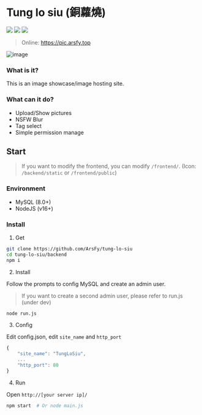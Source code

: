 # Tung lo siu (銅蘿燒)

![](https://img.shields.io/badge/license-MIT-blue)
![](https://img.shields.io/badge/NodeJS-v16-green)
![](https://img.shields.io/badge/PRs-welcome-green)

> Online: https://pic.arsfy.top

![image](https://user-images.githubusercontent.com/93700457/201307426-60b2fadc-58b2-4144-97c7-f3401d6fdf9a.png)

### What is it?

This is an image showcase/image hosting site.

### What can it do?

- Upload/Show pictures
- NSFW Blur
- Tag select
- Simple permission manage

## Start

> If you want to modify the frontend, you can modify `/frontend/`. (Icon: `/backend/static` or `/frontend/public`)

### Environment

- MySQL (8.0+)
- NodeJS (v16+)

### Install

1. Get
```bash
git clone https://github.com/ArsFy/tung-lo-siu
cd tung-lo-siu/backend
npm i
```

2. Install

Follow the prompts to config MySQL and create an admin user.

> If you want to create a second admin user, please refer to run.js (under dev)

```bash
node run.js
```

3. Config

Edit config.json, edit `site_name` and `http_port`

```js
{
    "site_name": "TungLoSiu",
    ...
    "http_port": 80
}
```

4. Run

Open `http://[your server ip]/`

```bash
npm start  # Or node main.js
```

